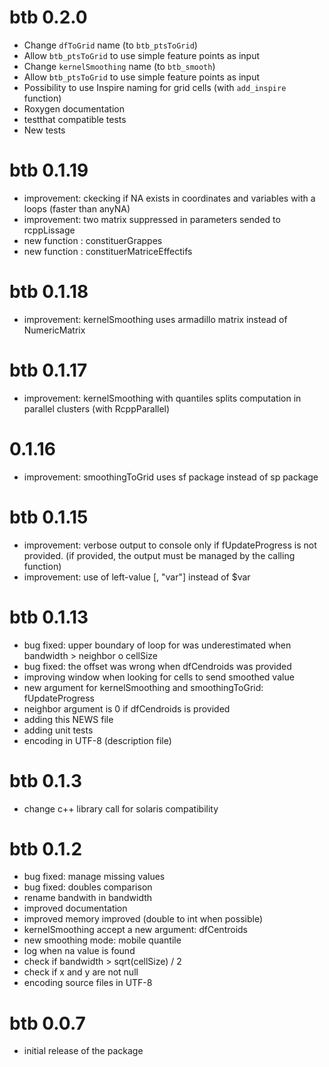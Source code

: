 # btb 0.2.0

* Change `dfToGrid` name (to `btb_ptsToGrid`)
* Allow `btb_ptsToGrid` to use simple feature points as input
* Change `kernelSmoothing` name (to `btb_smooth`)
* Allow `btb_ptsToGrid` to use simple feature points as input
* Possibility to use Inspire naming for grid cells (with `add_inspire` function) 
* Roxygen documentation
* testthat compatible tests
* New tests

# btb 0.1.19

* improvement: ckecking if NA exists in coordinates and variables with a loops (faster than anyNA)
* improvement: two matrix suppressed in parameters sended to rcppLissage
* new function : constituerGrappes
* new function : constituerMatriceEffectifs

# btb 0.1.18

* improvement: kernelSmoothing uses armadillo matrix instead of NumericMatrix

# btb 0.1.17

* improvement: kernelSmoothing with quantiles splits computation in parallel clusters (with RcppParallel) 

# 0.1.16

* improvement: smoothingToGrid uses sf package instead of sp package

# btb 0.1.15

* improvement: verbose output to console only if fUpdateProgress is not provided. (if provided, the output must be managed by the calling function)
* improvement: use of left-value [, "var"] instead of $var

# btb 0.1.13

* bug fixed: upper boundary of loop for was underestimated when bandwidth > neighbor o cellSize
* bug fixed: the offset was wrong when dfCendroids was provided
* improving window when looking for cells to send smoothed value
* new argument for kernelSmoothing and smoothingToGrid: fUpdateProgress
* neighbor argument is 0 if dfCendroids is provided
* adding this NEWS file
* adding unit tests
* encoding in UTF-8 (description file)

# btb 0.1.3

* change c++ library call for solaris compatibility 

# btb 0.1.2

* bug fixed: manage missing values
* bug fixed: doubles comparison
* rename bandwith in bandwidth
* improved documentation
* improved memory improved (double to int when possible)
* kernelSmoothing accept a new argument: dfCentroids
* new smoothing mode: mobile quantile
* log when na value is found
* check if bandwidth > sqrt(cellSize) / 2
* check if x and y are not null
* encoding source files in UTF-8  

# btb 0.0.7

* initial release of the package